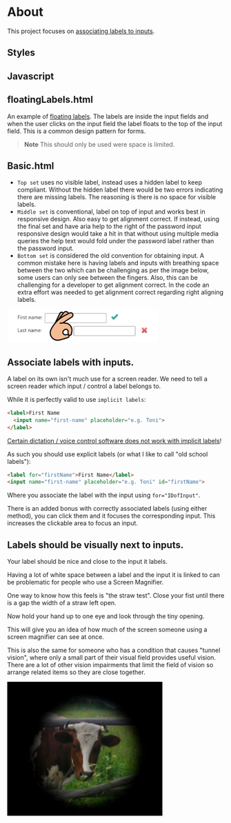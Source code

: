 # About

This project focuses on [associating labels to inputs](https://www.w3.org/WAI/WCAG21/Techniques/html/H44).

<style type="text/css">
	img[alt=thumbNail] { width: 350px; }
</style>

## Styles

## Javascript

## floatingLabels.html

An example of [floating labels](https://getbootstrap.com/docs/5.0/forms/floating-labels/). The labels are inside the input fields and when the user clicks on the input field the label floats to the top of the input field. This is a common design pattern for forms.

> **Note**
> This should only be used were space is limited.

## Basic.html

- `Top set` uses no visible label, instead uses a hidden label to keep compliant. Without the hidden label there would be two errors indicating there are missing labels. The reasoning is there is no space for visible labels.
- `Middle set` is conventional, label on top of input and works best in responsive design. Also easy to get alignment correct. If instead, using the final set and have aria help to the right of the password input responsive design would take a hit in that without using multiple media queries the help text would fold under the password label rather than the password input.
- `Bottom set` is considered the old convention for obtaining input. A common mistake here is having labels and inputs with breathing space between the two which can be challenging as per the image below, some users can only see between the fingers. Also, this can be challenging for a developer to get alignment correct. In the code an extra effort was needed to get alignment correct regarding right aligning labels.

[<img src="assets/Figure1.png" alt="thumbNail"/>](assets/Figure1.png)

## Associate labels with inputs.

A label on its own isn't much use for a screen reader. We need to tell a screen reader which input / control a label belongs to.

While it is perfectly valid to use `implicit labels`:

```html
<label>First Name
  <input name="first-name" placeholder="e.g. Toni">
</label>
```

[Certain dictation / voice control software does not work with implicit labels](https://a11ysupport.io/tech/html/label_element)!

As such you should use explicit labels (or what I like to call "old school labels"):

```html
<label for="firstName">First Name</label>
<input name="first-name" placeholder="e.g. Toni" id="firstName">
```

Where you associate the label with the input using `for="IDofInput"`.

There is an added bonus with correctly associated labels (using either method), you can click them and it focuses the corresponding input. This increases the clickable area to focus an input.

## Labels should be visually next to inputs.

Your label should be nice and close to the input it labels.

Having a lot of white space between a label and the input it is linked to can be problematic for people who use a Screen Magnifier.

One way to know how this feels is "the straw test". Close your fist until there is a gap the width of a straw left open.

Now hold your hand up to one eye and look through the tiny opening.

This will give you an idea of how much of the screen someone using a screen magnifier can see at once.

This is also the same for someone who has a condition that causes "tunnel vision", where only a small part of their visual field provides useful vision. There are a lot of other vision impairments that limit the field of vision so arrange related items so they are close together.


![Figure2](assets/figure2.png)